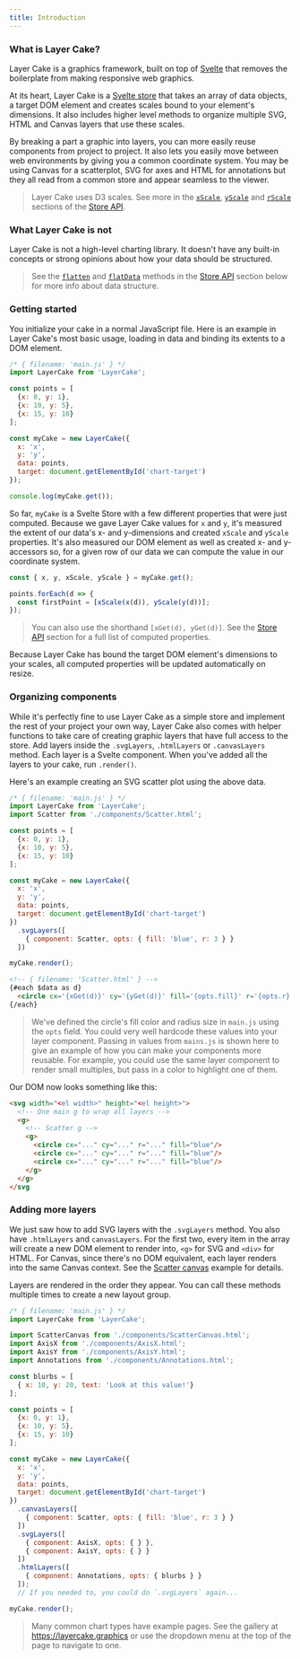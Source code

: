 ```yaml
---
title: Introduction
---
```


### What is Layer Cake?

Layer Cake is a graphics framework, built on top of [Svelte](https://svelte.technology) that removes the boilerplate from making responsive web graphics.

At its heart, Layer Cake is a [Svelte store](https://svelte.technology/guide#state-management) that takes an array of data objects, a target DOM element and creates scales bound to your element's dimensions. It also includes higher level methods to organize multiple SVG, HTML and Canvas layers that use these scales.

By breaking a part a graphic into layers, you can more easily reuse components from project to project. It also lets you easily move between web environments by giving you a common coordinate system. You may be using Canvas for a scatterplot, SVG for axes and HTML for annotations but they all read from a common store and appear seamless to the viewer.

> Layer Cake uses D3 scales. See more in the [`xScale`](#xScale), [`yScale`](#yScale) and [`rScale`](#rScale) sections of the [Store API](#store-api).

### What Layer Cake is not

Layer Cake is not a high-level charting library. It doesn't have any built-in concepts or strong opinions about how your data should be structured.

> See the [`flatten`](#flatten) and [`flatData`](#flatData) methods in the [Store API](#store-api) section below for more info about data structure.

### Getting started

You initialize your cake in a normal JavaScript file. Here is an example in Layer Cake's most basic usage, loading in data and binding its extents to a DOM element.

```js
/* { filename: 'main.js' } */
import LayerCake from 'LayerCake';

const points = [
  {x: 0, y: 1},
  {x: 10, y: 5},
  {x: 15, y: 10}
];

const myCake = new LayerCake({
  x: 'x',
  y: 'y',
  data: points,
  target: document.getElementById('chart-target')
});

console.log(myCake.get());
```

So far, `myCake` is a Svelte Store with a few different properties that were just computed. Because we gave Layer Cake values for `x` and `y`, it's measured the extent of our data's x- and y-dimensions and created `xScale` and `yScale` properties. It's also measured our DOM element as well as created x- and y-accessors so, for a given row of our data we can compute the value in our coordinate system.

```js
const { x, y, xScale, yScale } = myCake.get();

points.forEach(d => {
  const firstPoint = [xScale(x(d)), yScale(y(d))];
});
```

> You can also use the shorthand `[xGet(d), yGet(d)]`. See the [Store API](#store-api) section for a full list of computed properties.

Because Layer Cake has bound the target DOM element's dimensions to your scales, all computed properties will be updated automatically on resize.

### Organizing components

While it's perfectly fine to use Layer Cake as a simple store and implement the rest of your project your own way, Layer Cake also comes with helper functions to take care of creating graphic layers that have full access to the store. Add layers inside the `.svgLayers`, `.htmlLayers` or `.canvasLayers` method. Each layer is a Svelte component. When you've added all the layers to your cake, run `.render()`.

Here's an example creating an SVG scatter plot using the above data.

```js
/* { filename: 'main.js' } */
import LayerCake from 'LayerCake';
import Scatter from './components/Scatter.html';

const points = [
  {x: 0, y: 1},
  {x: 10, y: 5},
  {x: 15, y: 10}
];

const myCake = new LayerCake({
  x: 'x',
  y: 'y',
  data: points,
  target: document.getElementById('chart-target')
})
  .svgLayers([
    { component: Scatter, opts: { fill: 'blue', r: 3 } }
  ])

myCake.render();
```

```html
<!-- { filename: 'Scatter.html' } -->
{#each $data as d}
  <circle cx='{xGet(d)}' cy='{yGet(d)}' fill='{opts.fill}' r='{opts.r}' />
{/each}
```

> We've defined the circle's fill color and radius size in `main.js` using the `opts` field. You could very well hardcode these values into your layer component. Passing in values from `mains.js` is shown here to give an example of how you can make your components more reusable. For example, you could use the same layer component to render small multiples, but pass in a color to highlight one of them.

Our DOM now looks something like this:

```html
<svg width="<el width>" height="<el height>">
  <!-- One main g to wrap all layers -->
  <g>
    <!-- Scatter g -->
    <g>
      <circle cx="..." cy="..." r="..." fill="blue"/>
      <circle cx="..." cy="..." r="..." fill="blue"/>
      <circle cx="..." cy="..." r="..." fill="blue"/>
    </g>
  </g>
</svg
```

### Adding more layers

We just saw how to add SVG layers with the `.svgLayers` method. You also have `.htmlLayers` and `canvasLayers`. For the first two, every item in the array will create a new DOM element to render into, `<g>` for SVG and `<div>` for HTML. For Canvas, since there's no DOM equivalent, each layer renders into the same Canvas context. See the [Scatter canvas](examples/Scatter) example for details.

Layers are rendered in the order they appear. You can call these methods multiple times to create a new layout group.

```js
/* { filename: 'main.js' } */
import LayerCake from 'LayerCake';

import ScatterCanvas from './components/ScatterCanvas.html';
import AxisX from './components/AxisX.html';
import AxisY from './components/AxisY.html';
import Annotations from './components/Annotations.html';

const blurbs = [
  { x: 10, y: 20, text: 'Look at this value!'}
];

const points = [
  {x: 0, y: 1},
  {x: 10, y: 5},
  {x: 15, y: 10}
];

const myCake = new LayerCake({
  x: 'x',
  y: 'y',
  data: points,
  target: document.getElementById('chart-target')
})
  .canvasLayers([
    { component: Scatter, opts: { fill: 'blue', r: 3 } }
  ])
  .svgLayers([
    { component: AxisX, opts: { } },
    { component: AxisY, opts: { } }
  ])
  .htmlLayers([
    { component: Annotations, opts: { blurbs } }
  ]);
  // If you needed to, you could do `.svgLayers` again...

myCake.render();
```

> Many common chart types have example pages. See the gallery at <https://layercake.graphics> or use the dropdown menu at the top of the page to navigate to one.
